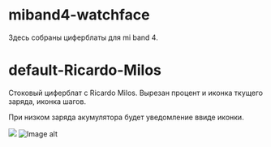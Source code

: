 # miband4-watchface
Здесь собраны циферблаты для mi band 4.

# default-Ricardo-Milos
Стоковый циферблат с Ricardo Milos. Вырезан процент и иконка ткущего заряда, иконка шагов.

При низком заряда акумулятора будет уведомление ввиде иконки.

![](https://github.com/steam3d/miband4-watchface/blob/master/media/default-Ricardo-Milos_packed_animated.gif)
![Image alt](https://github.com/steam3d/miband4-watchface/blob/master/media/default-Ricardo-Milos_packed_static.png)
